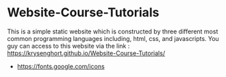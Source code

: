 # Website-Course-Tutorials

This is a simple static website which is constructed by three different most common programming languages including, html, css, and javascripts.
You guy can access to this website via the link : https://krysenghort.github.io/Website-Course-Tutorials/

 - https://fonts.google.com/icons

